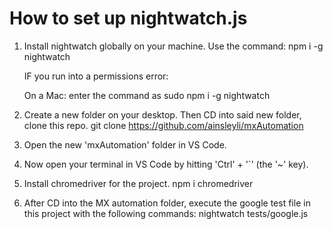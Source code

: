 # How to set up nightwatch.js 

1. Install nightwatch globally on your machine.
    Use the command:
          npm i -g nightwatch
          
    IF you run into a permissions error:

    On a Mac: enter the command as
      sudo npm i -g nightwatch 
      
2. Create a new folder on your desktop. Then CD into said new folder, clone this repo. 
      git clone https://github.com/ainsleyli/mxAutomation
      
3. Open the new 'mxAutomation' folder in VS Code.
4. Now open your terminal in VS Code by hitting 'Ctrl' + '`' (the '~' key).
5. Install chromedriver for the project.
      npm i chromedriver
6. After CD into the MX automation folder, execute the google test file in this project with the following commands:
      nightwatch tests/google.js
